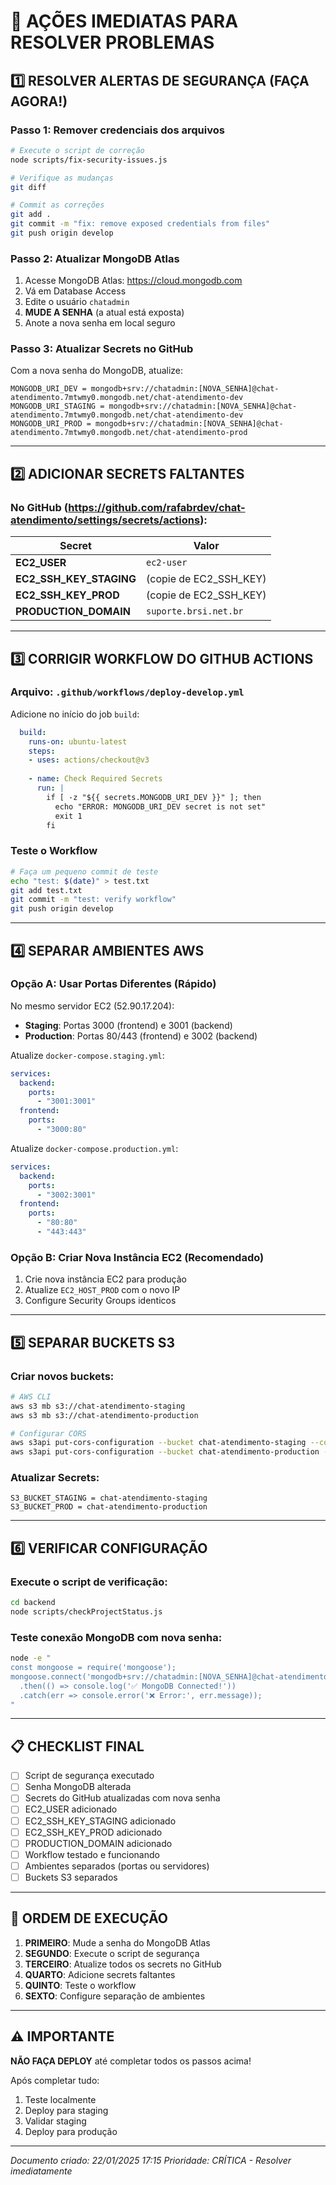 # 🚨 AÇÕES IMEDIATAS PARA RESOLVER PROBLEMAS

## 1️⃣ RESOLVER ALERTAS DE SEGURANÇA (FAÇA AGORA!)

### Passo 1: Remover credenciais dos arquivos
```bash
# Execute o script de correção
node scripts/fix-security-issues.js

# Verifique as mudanças
git diff

# Commit as correções
git add .
git commit -m "fix: remove exposed credentials from files"
git push origin develop
```

### Passo 2: Atualizar MongoDB Atlas
1. Acesse MongoDB Atlas: https://cloud.mongodb.com
2. Vá em Database Access
3. Edite o usuário `chatadmin`
4. **MUDE A SENHA** (a atual está exposta)
5. Anote a nova senha em local seguro

### Passo 3: Atualizar Secrets no GitHub
Com a nova senha do MongoDB, atualize:
```
MONGODB_URI_DEV = mongodb+srv://chatadmin:[NOVA_SENHA]@chat-atendimento.7mtwmy0.mongodb.net/chat-atendimento-dev
MONGODB_URI_STAGING = mongodb+srv://chatadmin:[NOVA_SENHA]@chat-atendimento.7mtwmy0.mongodb.net/chat-atendimento-dev
MONGODB_URI_PROD = mongodb+srv://chatadmin:[NOVA_SENHA]@chat-atendimento.7mtwmy0.mongodb.net/chat-atendimento-prod
```

---

## 2️⃣ ADICIONAR SECRETS FALTANTES

### No GitHub (https://github.com/rafabrdev/chat-atendimento/settings/secrets/actions):

| Secret | Valor |
|--------|-------|
| **EC2_USER** | `ec2-user` |
| **EC2_SSH_KEY_STAGING** | (copie de EC2_SSH_KEY) |
| **EC2_SSH_KEY_PROD** | (copie de EC2_SSH_KEY) |
| **PRODUCTION_DOMAIN** | `suporte.brsi.net.br` |

---

## 3️⃣ CORRIGIR WORKFLOW DO GITHUB ACTIONS

### Arquivo: `.github/workflows/deploy-develop.yml`

Adicione no início do job `build`:
```yaml
  build:
    runs-on: ubuntu-latest
    steps:
    - uses: actions/checkout@v3
    
    - name: Check Required Secrets
      run: |
        if [ -z "${{ secrets.MONGODB_URI_DEV }}" ]; then
          echo "ERROR: MONGODB_URI_DEV secret is not set"
          exit 1
        fi
```

### Teste o Workflow
```bash
# Faça um pequeno commit de teste
echo "test: $(date)" > test.txt
git add test.txt
git commit -m "test: verify workflow"
git push origin develop
```

---

## 4️⃣ SEPARAR AMBIENTES AWS

### Opção A: Usar Portas Diferentes (Rápido)
No mesmo servidor EC2 (52.90.17.204):
- **Staging**: Portas 3000 (frontend) e 3001 (backend)
- **Production**: Portas 80/443 (frontend) e 3002 (backend)

Atualize `docker-compose.staging.yml`:
```yaml
services:
  backend:
    ports:
      - "3001:3001"
  frontend:
    ports:
      - "3000:80"
```

Atualize `docker-compose.production.yml`:
```yaml
services:
  backend:
    ports:
      - "3002:3001"
  frontend:
    ports:
      - "80:80"
      - "443:443"
```

### Opção B: Criar Nova Instância EC2 (Recomendado)
1. Crie nova instância EC2 para produção
2. Atualize `EC2_HOST_PROD` com o novo IP
3. Configure Security Groups identicos

---

## 5️⃣ SEPARAR BUCKETS S3

### Criar novos buckets:
```bash
# AWS CLI
aws s3 mb s3://chat-atendimento-staging
aws s3 mb s3://chat-atendimento-production

# Configurar CORS
aws s3api put-cors-configuration --bucket chat-atendimento-staging --cors-configuration file://cors.json
aws s3api put-cors-configuration --bucket chat-atendimento-production --cors-configuration file://cors.json
```

### Atualizar Secrets:
```
S3_BUCKET_STAGING = chat-atendimento-staging
S3_BUCKET_PROD = chat-atendimento-production
```

---

## 6️⃣ VERIFICAR CONFIGURAÇÃO

### Execute o script de verificação:
```bash
cd backend
node scripts/checkProjectStatus.js
```

### Teste conexão MongoDB com nova senha:
```bash
node -e "
const mongoose = require('mongoose');
mongoose.connect('mongodb+srv://chatadmin:[NOVA_SENHA]@chat-atendimento.7mtwmy0.mongodb.net/chat-atendimento-dev')
  .then(() => console.log('✅ MongoDB Connected!'))
  .catch(err => console.error('❌ Error:', err.message));
"
```

---

## 📋 CHECKLIST FINAL

- [ ] Script de segurança executado
- [ ] Senha MongoDB alterada
- [ ] Secrets do GitHub atualizadas com nova senha
- [ ] EC2_USER adicionado
- [ ] EC2_SSH_KEY_STAGING adicionado
- [ ] EC2_SSH_KEY_PROD adicionado
- [ ] PRODUCTION_DOMAIN adicionado
- [ ] Workflow testado e funcionando
- [ ] Ambientes separados (portas ou servidores)
- [ ] Buckets S3 separados

---

## 🔄 ORDEM DE EXECUÇÃO

1. **PRIMEIRO**: Mude a senha do MongoDB Atlas
2. **SEGUNDO**: Execute o script de segurança
3. **TERCEIRO**: Atualize todos os secrets no GitHub
4. **QUARTO**: Adicione secrets faltantes
5. **QUINTO**: Teste o workflow
6. **SEXTO**: Configure separação de ambientes

---

## ⚠️ IMPORTANTE

**NÃO FAÇA DEPLOY** até completar todos os passos acima!

Após completar tudo:
1. Teste localmente
2. Deploy para staging
3. Validar staging
4. Deploy para produção

---

*Documento criado: 22/01/2025 17:15*
*Prioridade: CRÍTICA - Resolver imediatamente*
